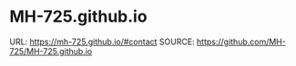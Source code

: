 # MH-725.github.io

URL: https://mh-725.github.io/#contact
SOURCE: https://github.com/MH-725/MH-725.github.io
